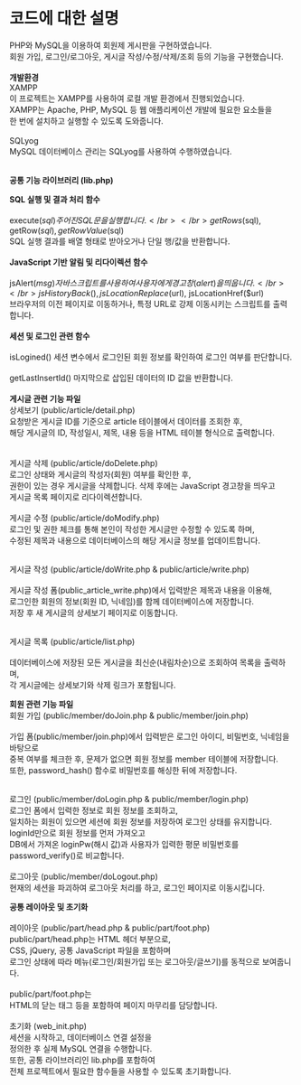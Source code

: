 # 코드에 대한 설명
PHP와 MySQL을 이용하여 회원제 게시판을 구현하였습니다.<br>
회원 가입, 로그인/로그아웃, 게시글 작성/수정/삭제/조회 등의 기능을 구현했습니다.
<br>
<br>
**개발환경**
<br>
XAMPP<br>
이 프로젝트는 XAMPP를 사용하여 로컬 개발 환경에서 진행되었습니다.<br>
XAMPP는 Apache, PHP, MySQL 등 웹 애플리케이션 개발에 필요한 요소들을 <br>
한 번에 설치하고 실행할 수 있도록 도와줍니다.<br>
<br>
SQLyog<br>
MySQL 데이터베이스 관리는 SQLyog를 사용하여 수행하였습니다.<br><br>

**공통 기능 라이브러리 (lib.php)**

**SQL 실행 및 결과 처리 함수**
</br>
</br>
execute($sql)
주어진 SQL 문을 실행합니다.</br>
</br>
getRows($sql), getRow($sql), getRowValue($sql) </br>
SQL 실행 결과를 배열 형태로 받아오거나 단일 행/값을 반환합니다.
</br>
</br>
**JavaScript 기반 알림 및 리다이렉션 함수**
</br>
</br>
jsAlert($msg)
자바스크립트를 사용하여 사용자에게 경고창(alert)을 띄웁니다.</br>
</br>
jsHistoryBack(), jsLocationReplace($url), jsLocationHref($url)</br>
브라우저의 이전 페이지로 이동하거나, 특정 URL로 강제 이동시키는 스크립트를 출력합니다.</br>
</br>
**세션 및 로그인 관련 함수**
</br>
</br>
isLogined()
세션 변수에서 로그인된 회원 정보를 확인하여 로그인 여부를 판단합니다.</br>
</br>
getLastInsertId()
마지막으로 삽입된 데이터의 ID 값을 반환합니다.</br>
</br>
**게시글 관련 기능 파일**
</br>
상세보기 (public/article/detail.php)</br>
요청받은 게시글 ID를 기준으로 article 테이블에서 데이터를 조회한 후,</br> 
해당 게시글의 ID, 작성일시, 제목, 내용 등을 HTML 테이블 형식으로 출력합니다.</br>
</br>
</br>
게시글 삭제 (public/article/doDelete.php)</br>
로그인 상태와 게시글의 작성자(회원) 여부를 확인한 후, </br>
권한이 있는 경우 게시글을 삭제합니다. 삭제 후에는 JavaScript 경고창을 띄우고 </br>
게시글 목록 페이지로 리다이렉션합니다.
</br>
</br>
게시글 수정 (public/article/doModify.php)</br>
로그인 및 권한 체크를 통해 본인이 작성한 게시글만 수정할 수 있도록 하며, </br>
수정된 제목과 내용으로 데이터베이스의 해당 게시글 정보를 업데이트합니다.
</br>
</br>

게시글 작성 (public/article/doWrite.php & public/article/write.php)</br></br>
게시글 작성 폼(public_article_write.php)에서 입력받은 제목과 내용을 이용해, </br>
로그인한 회원의 정보(회원 ID, 닉네임)를 함께 데이터베이스에 저장합니다. </br>
저장 후 새 게시글의 상세보기 페이지로 이동합니다.</br>
</br>

게시글 목록 (public/article/list.php)</br></br>
데이터베이스에 저장된 모든 게시글을 최신순(내림차순)으로 조회하여 목록을 출력하며, </br>
각 게시글에는 상세보기와 삭제 링크가 포함됩니다.</br>


**회원 관련 기능 파일**
</br>
회원 가입 (public/member/doJoin.php & public/member/join.php)</br></br>
가입 폼(public/member/join.php)에서 입력받은 로그인 아이디, 비밀번호, 닉네임을 바탕으로</br> 
중복 여부를 체크한 후, 문제가 없으면 회원 정보를 member 테이블에 저장합니다.</br>
또한, password_hash() 함수로 비밀번호를 해싱한 뒤에 저장합니다.<br>

</br>
로그인 (public/member/doLogin.php & public/member/login.php)</br>
로그인 폼에서 입력한 정보로 회원 정보를 조회하고, </br>
일치하는 회원이 있으면 세션에 회원 정보를 저장하여 로그인 상태를 유지합니다.</br>
loginId만으로 회원 정보를 먼저 가져오고<br>
DB에서 가져온 loginPw(해시 값)과 사용자가 입력한 평문 비밀번호를 password_verify()로 비교합니다.<br>
</br>
로그아웃 (public/member/doLogout.php)</br>
현재의 세션을 파괴하여 로그아웃 처리를 하고, 로그인 페이지로 이동시킵니다.</br>


**공통 레이아웃 및 초기화**
</br>
</br>
레이아웃 (public/part/head.php & public/part/foot.php)</br>
public/part/head.php는 HTML 헤더 부분으로, </br>
CSS, jQuery, 공통 JavaScript 파일을 포함하며 </br>
로그인 상태에 따라 메뉴(로그인/회원가입 또는 로그아웃/글쓰기)를 동적으로 보여줍니다.</br>
</br>
public/part/foot.php는 </br>
HTML의 닫는 태그 등을 포함하여 페이지 마무리를 담당합니다.</br>
</br>
초기화 (web_init.php) </br>
세션을 시작하고, 데이터베이스 연결 설정을 </br>
정의한 후 실제 MySQL 연결을 수행합니다. </br>
또한, 공통 라이브러리인 lib.php를 포함하여 </br>
전체 프로젝트에서 필요한 함수들을 사용할 수 있도록 초기화합니다.</br>
